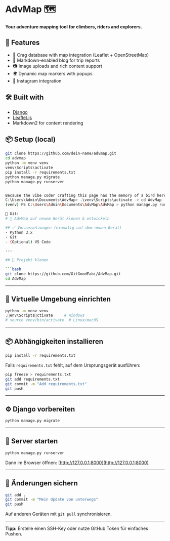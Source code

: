 # AdvMap 🗺️

**Your adventure mapping tool for climbers, riders and explorers.**

## 🚀 Features

- 🧗 Crag database with map integration (Leaflet + OpenStreetMap)
- 📝 Markdown-enabled blog for trip reports
- 📷 Image uploads and rich content support
- 🌍 Dynamic map markers with popups
- 🔗 Instagram integration

## 🛠 Built with

- [Django](https://www.djangoproject.com/)
- [Leaflet.js](https://leafletjs.com/)
- Markdown2 for content rendering

## 📦 Setup (local)

```bash
git clone https://github.com/dein-name/advmap.git
cd advmap
python -m venv venv
venv\Scripts\activate
pip install -r requirements.txt
python manage.py migrate
python manage.py runserver


Because the vibe coder crafting this page has the memory of a bird here is how to start the server in cmd:
C:\Users\Admin\Documents\AdvMap> .\venv\Scripts\activate -> cd AdvMap
(venv) PS C:\Users\Admin\Documents\AdvMap\AdvMap > python manage.py runserver    

🌌 Git:
# 🚀 AdvMap auf neuem Gerät klonen & entwickeln

## ✅ Voraussetzungen (einmalig auf dem neuen Gerät)
- Python 3.x
- Git
- (Optional) VS Code

---

## 🔁 Projekt klonen

```bash
git clone https://github.com/GitGoodFabi/AdvMap.git
cd AdvMap
```

---

## 🧱 Virtuelle Umgebung einrichten

```bash
python -m venv venv
.env\Scriptsctivate     # Windows
# source venv/bin/activate  # Linux/macOS
```

---

## 📦 Abhängigkeiten installieren

```bash
pip install -r requirements.txt
```

Falls `requirements.txt` fehlt, auf dem Ursprungsgerät ausführen:

```bash
pip freeze > requirements.txt
git add requirements.txt
git commit -m "Add requirements.txt"
git push
```

---

## ⚙️ Django vorbereiten

```bash
python manage.py migrate
```

---

## 🚀 Server starten

```bash
python manage.py runserver
```

Dann im Browser öffnen: [http://127.0.0.1:8000](http://127.0.0.1:8000)

---

## 🔄 Änderungen sichern

```bash
git add .
git commit -m "Mein Update von unterwegs"
git push
```

Auf anderen Geräten mit `git pull` synchronisieren.

---

**Tipp:** Erstelle einen SSH-Key oder nutze GitHub Token für einfaches Pushen.
